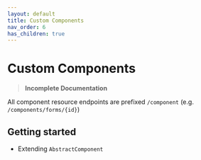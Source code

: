 ```yaml
---
layout: default
title: Custom Components
nav_order: 6
has_children: true
---
```

# Custom Components

> __Incomplete Documentation__

All component resource endpoints are prefixed `/component` (e.g. `/components/forms/{id}`)

## Getting started

- Extending `AbstractComponent`
